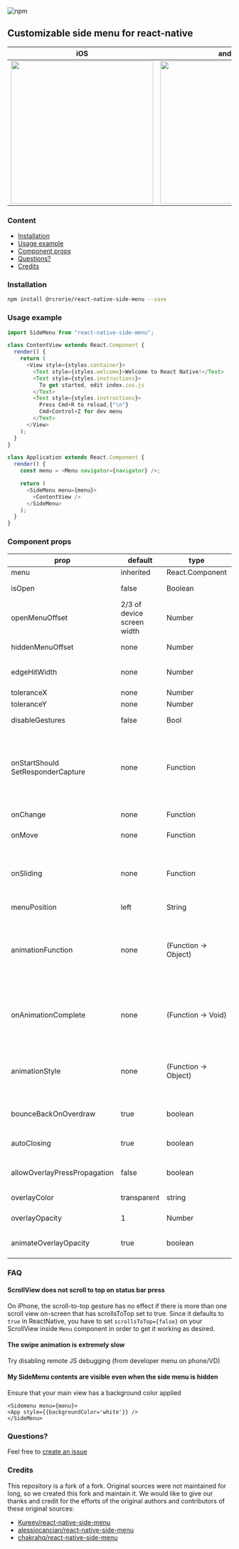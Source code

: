 ![npm](https://img.shields.io/npm/v/@rcrorie/react-native-side-menu)

## Customizable side menu for react-native

| iOS                                                                                                                           | android                                                                                                                       |
| ----------------------------------------------------------------------------------------------------------------------------- | ----------------------------------------------------------------------------------------------------------------------------- |
| <img src="https://user-images.githubusercontent.com/6936373/71641602-eb969700-2ce1-11ea-9698-c251ccd19b65.png" width="320" /> | <img src="https://user-images.githubusercontent.com/6936373/71641601-eb969700-2ce1-11ea-82e3-c09a63145989.png" width="320" /> |

### Content

- [Installation](#installation)
- [Usage example](#usage-example)
- [Component props](#component-props)
- [Questions?](#questions)
- [Credits](#credits)

### Installation

```bash
npm install @rcrorie/react-native-side-menu --save
```

### Usage example

```javascript
import SideMenu from "react-native-side-menu";

class ContentView extends React.Component {
  render() {
    return (
      <View style={styles.container}>
        <Text style={styles.welcome}>Welcome to React Native!</Text>
        <Text style={styles.instructions}>
          To get started, edit index.ios.js
        </Text>
        <Text style={styles.instructions}>
          Press Cmd+R to reload,{"\n"}
          Cmd+Control+Z for dev menu
        </Text>
      </View>
    );
  }
}

class Application extends React.Component {
  render() {
    const menu = <Menu navigator={navigator} />;

    return (
      <SideMenu menu={menu}>
        <ContentView />
      </SideMenu>
    );
  }
}
```

### Component props

| prop                                     | default                    | type                 | description                                                                                                                                                                                                          |
| ---------------------------------------- | -------------------------- | -------------------- | -------------------------------------------------------------------------------------------------------------------------------------------------------------------------------------------------------------------- |
| menu                                     | inherited                  | React.Component      | Menu component                                                                                                                                                                                                       |
| isOpen                                   | false                      | Boolean              | Props driven control over menu open state                                                                                                                                                                            |
| openMenuOffset                           | 2/3 of device screen width | Number               | Content view left margin if menu is opened                                                                                                                                                                           |
| hiddenMenuOffset                         | none                       | Number               | Content view left margin if menu is hidden                                                                                                                                                                           |
| edgeHitWidth                             | none                       | Number               | Edge distance on content view to open side menu, defaults to 60                                                                                                                                                      |
| toleranceX                               | none                       | Number               | X axis tolerance                                                                                                                                                                                                     |
| toleranceY                               | none                       | Number               | Y axis tolerance                                                                                                                                                                                                     |
| disableGestures                          | false                      | Bool                 | Disable whether the menu can be opened with gestures or not                                                                                                                                                          |
| onStartShould <br /> SetResponderCapture | none                       | Function             | Function that accepts event as an argument and specify if side-menu should react on the touch or not. Check https://facebook.github.io/react-native/docs/gesture-responder-system.html for more details              |
| onChange                                 | none                       | Function             | Callback on menu open/close. Is passed isOpen as an argument                                                                                                                                                         |
| onMove                                   | none                       | Function             | Callback on menu move. Is passed left as an argument                                                                                                                                                                 |
| onSliding                                | none                       | Function             | Callback when menu is sliding. It returns a decimal from 0 to 1 which represents the percentage of menu offset between hiddenMenuOffset and openMenuOffset.                                                          |
| menuPosition                             | left                       | String               | either 'left' or 'right'                                                                                                                                                                                             |
| animationFunction                        | none                       | (Function -> Object) | Function that accept 2 arguments (prop, value) and return an object: <br /> - `prop` you should use at the place you specify parameter to animate <br /> - `value` you should use to specify the final value of prop |
| onAnimationComplete                      | none                       | (Function -> Void)   | Function that accept 1 optional argument (event): <br /> - `event` you should this to capture the animation event after the animation has successfully completed                                                     |
| animationStyle                           | none                       | (Function -> Object) | Function that accept 1 argument (value) and return an object: <br /> - `value` you should use at the place you need current value of animated parameter (left offset of content view)                                |
| bounceBackOnOverdraw                     | true                       | boolean              | when true, content view will bounce back to openMenuOffset when dragged further                                                                                                                                      |
| autoClosing                              | true                       | boolean              | When true, menu close automatically as soon as an event occurs                                                                                                                                                       |
| allowOverlayPressPropagation             | false                      | boolean              | When true, press events on the overlay can be propagated to the buttons inside your page                                                                                                                             |
| overlayColor                             | transparent                | string               | Page overlay color when sidebar open                                                                                                                                                                                 |
| overlayOpacity                           | 1                          | Number               | Page overlay opacity when sidebar open                                                                                                                                                                               |
| animateOverlayOpacity                    | true                       | boolean              | When true, the page overlay opacity is animated from 0 to overlayOpacity                                                                                                                                             |

### FAQ

#### ScrollView does not scroll to top on status bar press

On iPhone, the scroll-to-top gesture has no effect if there is more than one scroll view on-screen that has scrollsToTop set to true. Since it defaults to `true` in ReactNative, you have to set `scrollsToTop={false}` on your ScrollView inside `Menu` component in order to get it working as desired.

#### The swipe animation is extremely slow

Try disabling remote JS debugging (from developer menu on phone/VD)

#### My SideMenu contents are visible even when the side menu is hidden

Ensure that your main view has a background color applied

```
<Sidemenu menu={menu}>
<App style={{backgroundColor='white'}} />
</SideMenu>
```

### Questions?

Feel free to [create an issue](https://github.com/robincrorie/react-native-side-menu/issues/new)

### Credits

This repository is a fork of a fork. Original sources were not maintained for long, so we created this fork and maintain it. We would like to give our thanks and credit for the efforts of the original authors and contributors of these original sources:

- [Kureev/react-native-side-menu](https://github.com/Kureev/react-native-side-menu)
- [alessiocancian/react-native-side-menu](https://github.com/alessiocancian/react-native-side-menu)
- [chakrahq/react-native-side-menu](https://github.com/chakrahq/react-native-side-menu)
